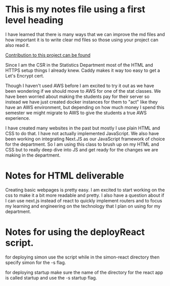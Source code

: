 # This is my notes file using a first level heading

I have learned that there is many ways that we can improve the md files and how important it is to write clear md files so those using your project can also read it.

[Contribution to this project can be found](README.md)

Since I am the CSR in the Statistics Department most of the HTML and HTTPS setup things I already knew. Caddy makes it way too easy to get a Let's Encrypt cert.

Though I haven't used AWS before I am excited to try it out as we have been wondering if we should move to AWS for one of the stat classes. We have been worried about making the students pay for their server so instead we have just created docker instances for them to "act" like they have an AWS environment, but depending on how much money I spend this semester we might migrate to AWS to give the students a true AWS experience.

I have created many websites in the past but mostly I use plain HTML and CSS to do that. I have not actually implemented JavaScript. We also have been working on integrating Next.JS as our JavaScript framework of choice for the department. So I am using this class to brush up on my HTML and CSS but to really deep dive into JS and get ready for the changes we are making in the department.

# Notes for HTML deliverable

Creating basic webpages is pretty easy. I am excited to start working on the css to make it a bit more readable and pretty. I also have a question about if I can use next.js instead of react to quickly implement routers and to focus my learning and engineering on the technology that I plan on using for my department.

# Notes for using the deployReact script.

for deploying simon use the script while in the simon-react directory then specify simon for the -s flag.

for deploying startup make sure the name of the directory for the react app is called startup and use the -s startup flag.
